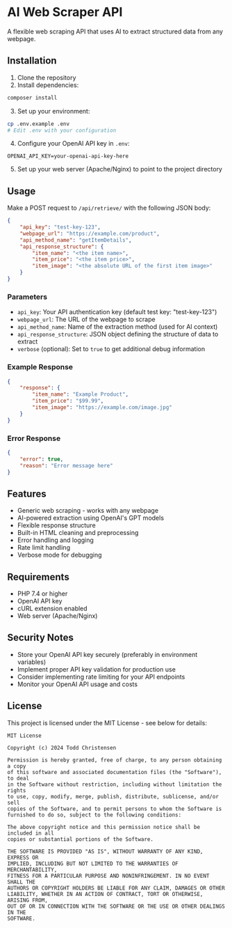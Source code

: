 # AI Web Scraper API

A flexible web scraping API that uses AI to extract structured data from any webpage.

## Installation

1. Clone the repository
2. Install dependencies:
```bash
composer install
```

3. Set up your environment:
```bash
cp .env.example .env
# Edit .env with your configuration
```

4. Configure your OpenAI API key in `.env`:
```env
OPENAI_API_KEY=your-openai-api-key-here
```

5. Set up your web server (Apache/Nginx) to point to the project directory

## Usage

Make a POST request to `/api/retrieve/` with the following JSON body:

```json
{
    "api_key": "test-key-123",
    "webpage_url": "https://example.com/product",
    "api_method_name": "getItemDetails",
    "api_response_structure": {
        "item_name": "<the item name>",
        "item_price": "<the item price>",
        "item_image": "<the absolute URL of the first item image>"
    }
}
```

### Parameters

- `api_key`: Your API authentication key (default test key: "test-key-123")
- `webpage_url`: The URL of the webpage to scrape
- `api_method_name`: Name of the extraction method (used for AI context)
- `api_response_structure`: JSON object defining the structure of data to extract
- `verbose` (optional): Set to `true` to get additional debug information

### Example Response

```json
{
    "response": {
        "item_name": "Example Product",
        "item_price": "$99.99",
        "item_image": "https://example.com/image.jpg"
    }
}
```

### Error Response

```json
{
    "error": true,
    "reason": "Error message here"
}
```

## Features

- Generic web scraping - works with any webpage
- AI-powered extraction using OpenAI's GPT models
- Flexible response structure
- Built-in HTML cleaning and preprocessing
- Error handling and logging
- Rate limit handling
- Verbose mode for debugging

## Requirements

- PHP 7.4 or higher
- OpenAI API key
- cURL extension enabled
- Web server (Apache/Nginx)

## Security Notes

- Store your OpenAI API key securely (preferably in environment variables)
- Implement proper API key validation for production use
- Consider implementing rate limiting for your API endpoints
- Monitor your OpenAI API usage and costs

## License

This project is licensed under the MIT License - see below for details:

```
MIT License

Copyright (c) 2024 Todd Christensen

Permission is hereby granted, free of charge, to any person obtaining a copy
of this software and associated documentation files (the "Software"), to deal
in the Software without restriction, including without limitation the rights
to use, copy, modify, merge, publish, distribute, sublicense, and/or sell
copies of the Software, and to permit persons to whom the Software is
furnished to do so, subject to the following conditions:

The above copyright notice and this permission notice shall be included in all
copies or substantial portions of the Software.

THE SOFTWARE IS PROVIDED "AS IS", WITHOUT WARRANTY OF ANY KIND, EXPRESS OR
IMPLIED, INCLUDING BUT NOT LIMITED TO THE WARRANTIES OF MERCHANTABILITY,
FITNESS FOR A PARTICULAR PURPOSE AND NONINFRINGEMENT. IN NO EVENT SHALL THE
AUTHORS OR COPYRIGHT HOLDERS BE LIABLE FOR ANY CLAIM, DAMAGES OR OTHER
LIABILITY, WHETHER IN AN ACTION OF CONTRACT, TORT OR OTHERWISE, ARISING FROM,
OUT OF OR IN CONNECTION WITH THE SOFTWARE OR THE USE OR OTHER DEALINGS IN THE
SOFTWARE.